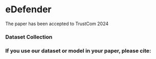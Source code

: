 # eDefender
The paper has been accepted to TrustCom 2024

### Dataset Collection

### If you use our dataset or model in your paper, please cite:
